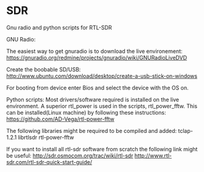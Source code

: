 # SDR
Gnu radio and python scripts for RTL-SDR


GNU Radio:

The easiest way to get gnuradio is to download the live environement:
https://gnuradio.org/redmine/projects/gnuradio/wiki/GNURadioLiveDVD

Create the boobable SD/USB:
http://www.ubuntu.com/download/desktop/create-a-usb-stick-on-windows

For booting from device enter Bios and select the device with the OS on.


Python scripts:
Most drivers/software required is installed on the live environment.  A superior rtl_power is used in the scripts, rtl_power_fftw.  This
can be installed(Linux machine) by following these instructions:
https://github.com/AD-Vega/rtl-power-fftw

The following libraries might be required to be compiled and added:
tclap-1.2.1
librtlsdr
rtl-power-fftw

If you want to install all rtl-sdr software from scratch the following link might be useful:
http://sdr.osmocom.org/trac/wiki/rtl-sdr
http://www.rtl-sdr.com/rtl-sdr-quick-start-guide/
